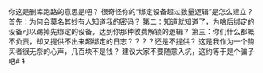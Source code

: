 你这是删库跑路的意思是吧？
很奇怪你的“绑定设备超过数量逻辑”是怎么建立？
  首先：为何会莫名其妙有人知道我的密码？
  第二：知道就知道了，为啥后绑定的设备可以踢掉先绑定的设备，达到你那种收费解锁的逻辑？
  第三：你们什么都概不负责，却又提供不出来超绑定的日志？？？？还是不提供？
这是我作为一个购买者很无奈的心声，几百块不是钱？
建议大家不要随意入坑，这约等于是个骗子吧# ~~1~~
